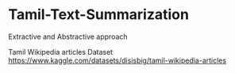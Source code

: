 # Tamil-Text-Summarization
Extractive and Abstractive approach

Tamil Wikipedia articles Dataset
https://www.kaggle.com/datasets/disisbig/tamil-wikipedia-articles
